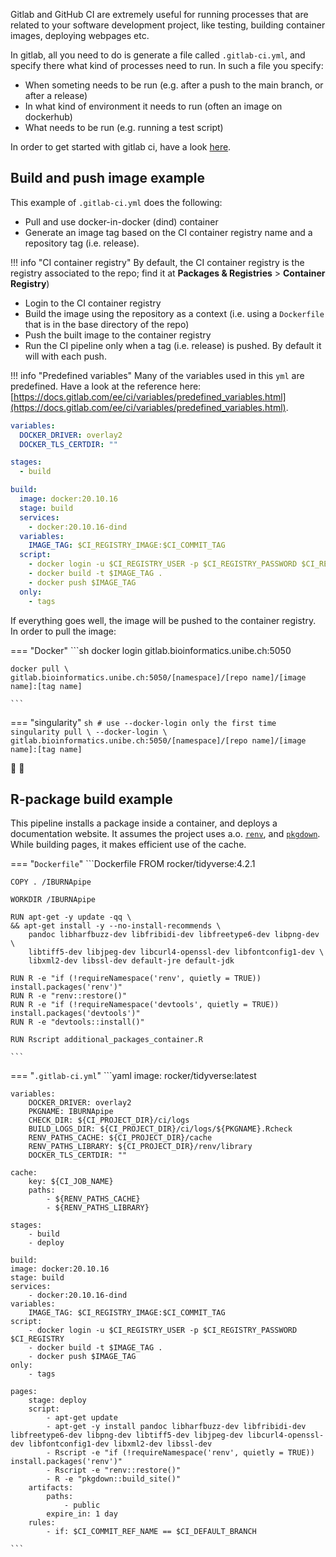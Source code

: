 Gitlab and GitHub CI are extremely useful for running processes that are related to your software development project, like testing, building container images, deploying webpages etc. 

In gitlab, all you need to do is generate a file called `.gitlab-ci.yml`, and specify there what kind of processes need to run. In such a file you specify:

- When someting needs to be run (e.g. after a push to the main branch, or after a release)
- In what kind of environment it needs to run (often an image on dockerhub)
- What needs to be run (e.g. running a test script)

In order to get started with gitlab ci, have a look [here](https://docs.gitlab.com/ee/ci/quick_start/).

## Build and push image example

This example of `.gitlab-ci.yml` does the following:

- Pull and use docker-in-docker (dind) container
- Generate an image tag based on the CI container registry name and a repository tag (i.e. release). 

!!! info "CI container registry"
    By default, the CI container registry is the registry associated to the repo; find it at **Packages & Registries** > **Container Registry**) 

- Login to the CI container registry 
- Build the image using the repository as a context (i.e. using a `Dockerfile` that is in the base directory of the repo)
- Push the built image to the container registry
- Run the CI pipeline only when a tag (i.e. release) is pushed. By default it will with each push. 

!!! info "Predefined variables"
    Many of the variables used in this `yml` are predefined. Have a look at the reference here: [https://docs.gitlab.com/ee/ci/variables/predefined_variables.html](https://docs.gitlab.com/ee/ci/variables/predefined_variables.html). 

```yaml
variables:
  DOCKER_DRIVER: overlay2
  DOCKER_TLS_CERTDIR: ""

stages:
  - build

build:
  image: docker:20.10.16
  stage: build
  services:
    - docker:20.10.16-dind
  variables:
    IMAGE_TAG: $CI_REGISTRY_IMAGE:$CI_COMMIT_TAG
  script:
    - docker login -u $CI_REGISTRY_USER -p $CI_REGISTRY_PASSWORD $CI_REGISTRY
    - docker build -t $IMAGE_TAG .
    - docker push $IMAGE_TAG
  only:
    - tags

```

If everything goes well, the image will be pushed to the container registry. In order to pull the image:

=== "Docker"
    ```sh
    docker login gitlab.bioinformatics.unibe.ch:5050

    docker pull \
    gitlab.bioinformatics.unibe.ch:5050/[namespace]/[repo name]/[image name]:[tag name]

    ```

=== "singularity"
    ```sh
    # use --docker-login only the first time
    singularity pull \
    --docker-login \
    gitlab.bioinformatics.unibe.ch:5050/[namespace]/[repo name]/[image name]:[tag name]
    ```

🥳 :tada:


## R-package build example

This pipeline installs a package inside a container, and deploys a documentation website. It assumes the project uses a.o. [`renv`](https://rstudio.github.io/renv/articles/renv.html), and [`pkgdown`](https://pkgdown.r-lib.org/). While building pages, it makes efficient use of the cache. 

=== "`Dockerfile`"
    ```Dockerfile
    FROM rocker/tidyverse:4.2.1

    COPY . /IBURNApipe

    WORKDIR /IBURNApipe

    RUN apt-get -y update -qq \
    && apt-get install -y --no-install-recommends \
        pandoc libharfbuzz-dev libfribidi-dev libfreetype6-dev libpng-dev \
        libtiff5-dev libjpeg-dev libcurl4-openssl-dev libfontconfig1-dev \
        libxml2-dev libssl-dev default-jre default-jdk

    RUN R -e "if (!requireNamespace('renv', quietly = TRUE)) install.packages('renv')"
    RUN R -e "renv::restore()"
    RUN R -e "if (!requireNamespace('devtools', quietly = TRUE)) install.packages('devtools')"
    RUN R -e "devtools::install()"

    RUN Rscript additional_packages_container.R

    ```

=== "`.gitlab-ci.yml`"
    ```yaml
    image: rocker/tidyverse:latest

    variables:
        DOCKER_DRIVER: overlay2
        PKGNAME: IBURNApipe
        CHECK_DIR: ${CI_PROJECT_DIR}/ci/logs
        BUILD_LOGS_DIR: ${CI_PROJECT_DIR}/ci/logs/${PKGNAME}.Rcheck
        RENV_PATHS_CACHE: ${CI_PROJECT_DIR}/cache
        RENV_PATHS_LIBRARY: ${CI_PROJECT_DIR}/renv/library
        DOCKER_TLS_CERTDIR: ""

    cache:
        key: ${CI_JOB_NAME}
        paths:
            - ${RENV_PATHS_CACHE}
            - ${RENV_PATHS_LIBRARY}

    stages:
        - build
        - deploy

    build:
    image: docker:20.10.16
    stage: build
    services:
        - docker:20.10.16-dind
    variables:
        IMAGE_TAG: $CI_REGISTRY_IMAGE:$CI_COMMIT_TAG
    script:
        - docker login -u $CI_REGISTRY_USER -p $CI_REGISTRY_PASSWORD $CI_REGISTRY
        - docker build -t $IMAGE_TAG .
        - docker push $IMAGE_TAG
    only:
        - tags

    pages:
        stage: deploy
        script:
            - apt-get update
            - apt-get -y install pandoc libharfbuzz-dev libfribidi-dev libfreetype6-dev libpng-dev libtiff5-dev libjpeg-dev libcurl4-openssl-dev libfontconfig1-dev libxml2-dev libssl-dev
            - Rscript -e "if (!requireNamespace('renv', quietly = TRUE)) install.packages('renv')"
            - Rscript -e "renv::restore()"
            - R -e "pkgdown::build_site()"
        artifacts:
            paths:
                - public
            expire_in: 1 day
        rules:
            - if: $CI_COMMIT_REF_NAME == $CI_DEFAULT_BRANCH

    ```
